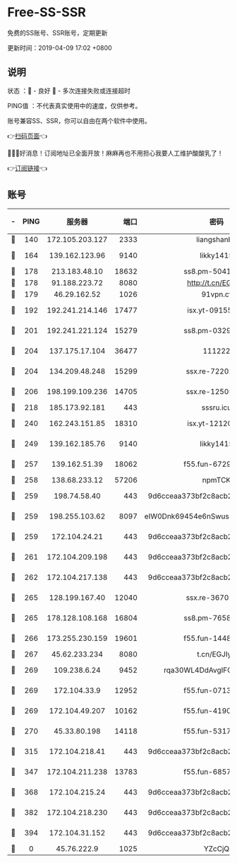 # Free-SS-SSR

免费的SS账号、SSR账号，定期更新

更新时间：2019-04-09 17:02 +0800

## 说明

状态     ：🙂 - 良好 🙁 - 多次连接失败或连接超时

PING值   ：不代表真实使用中的速度，仅供参考。

账号兼容SS、SSR，你可以自由在两个软件中使用。

👉[扫码页面](https://liesauer.github.io/Free-SS-SSR/)👈

🎉🎉🎉好消息！订阅地址已全面开放！麻麻再也不用担心我要人工维护酸酸乳了！

👉[订阅链接](https://www.liesauer.net/yogurt/subscribe?ACCESS_TOKEN=DAYxR3mMaZAsaqUb)👈

## 账号

|-|PING|服务器|端口|密码|加密方式|区域|
|:----:|:----:|:-----:|-----:|:----:|:----:|:----:|
|🙂|140|172.105.203.127|2333|liangshanbo|chacha20|JP|
|🙂|164|139.162.123.96|9140|likky1415|aes-256-cfb|JP|
|🙂|178|213.183.48.10|18632|ss8.pm-50413553|rc4-md5|RU|
|🙂|178|91.188.223.72|8080|http://t.cn/EGJIyrl|rc4-md5|RU|
|🙂|179|46.29.162.52|1026|91vpn.cf|rc4-md5|RU|
|🙂|192|192.241.214.146|17477|isx.yt-09155805|aes-256-cfb|US|
|🙂|201|192.241.221.124|15279|ss8.pm-03297387|aes-256-cfb|US|
|🙂|204|137.175.17.104|36477|111222|aes-256-cfb|US|
|🙂|204|134.209.48.248|15299|ssx.re-72202420|aes-256-cfb|US|
|🙂|206|198.199.109.236|14705|ssx.re-12505004|aes-256-cfb|US|
|🙂|218|185.173.92.181|443|sssru.icu|rc4-md5|RU|
|🙂|240|162.243.151.85|18310|isx.yt-12120074|aes-256-cfb|US|
|🙂|249|139.162.185.76|9140|likky1415|aes-256-cfb|DE|
|🙂|257|139.162.51.39|18062|f55.fun-67295461|aes-256-cfb|SG|
|🙂|258|138.68.233.12|57206|npmTCK|rc4-md5|US|
|🙂|259|198.74.58.40|443|9d6cceaa373bf2c8acb22e60b6a58be6|aes-256-cfb|US|
|🙂|259|198.255.103.62|8097|eIW0Dnk69454e6nSwuspv9DmS201tQ0D|aes-256-cfb|US|
|🙂|259|172.104.24.21|443|9d6cceaa373bf2c8acb22e60b6a58be6|aes-256-cfb|US|
|🙂|261|172.104.209.198|443|9d6cceaa373bf2c8acb22e60b6a58be6|aes-256-cfb|US|
|🙂|262|172.104.217.138|443|9d6cceaa373bf2c8acb22e60b6a58be6|aes-256-cfb|US|
|🙂|265|128.199.167.40|12040|ssx.re-36701064|aes-256-cfb|SG|
|🙂|265|178.128.108.168|16804|ss8.pm-76588510|aes-256-cfb|SG|
|🙂|266|173.255.230.159|19601|f55.fun-14484669|aes-256-cfb|US|
|🙂|267|45.62.233.234|8080|t.cn/EGJIyrl|rc4-md5|CA|
|🙂|269|109.238.6.24|9452|rqa30WL4DdAvgIFG6Fs3znzTa|aes-256-cfb|FR|
|🙂|269|172.104.33.9|12952|f55.fun-07138096|aes-256-cfb|SG|
|🙂|269|172.104.49.207|10162|f55.fun-41905372|aes-256-cfb|SG|
|🙂|270|45.33.80.198|14118|f55.fun-53173364|aes-256-cfb|US|
|🙂|315|172.104.218.41|443|9d6cceaa373bf2c8acb22e60b6a58be6|aes-256-cfb|US|
|🙂|347|172.104.211.238|13783|f55.fun-68574119|aes-256-cfb|US|
|🙂|368|172.104.215.24|443|9d6cceaa373bf2c8acb22e60b6a58be6|aes-256-cfb|US|
|🙂|382|172.104.218.230|443|9d6cceaa373bf2c8acb22e60b6a58be6|aes-256-cfb|US|
|🙂|394|172.104.31.152|443|9d6cceaa373bf2c8acb22e60b6a58be6|aes-256-cfb|US|
|🙁|0|45.76.222.9|1025|YZcCjQ|rc4-md5|JP|
